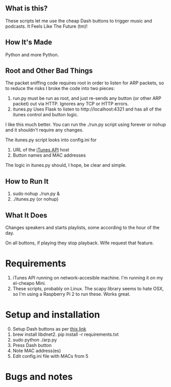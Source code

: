 ## What is this?

These scripts let me use the cheap Dash buttons to trigger music and podcasts. It Feels Like The Future (tm)!

## How It's Made
Python and more Python. 

## Root and Other Bad Things
The packet sniffing code requires root in order to listen for ARP packets, so to reduce the risks I broke the code into
two pieces:

 1. run.py must be run as root, and just re-sends any button (or other ARP packet) out via HTTP. Ignores any TCP or HTTP errors.
 2. itunes.py Uses Flask to listen to http://localhost:4321 and has all of the itunes control and button logic.

I like this much better. You can run the ./run.py script using forever or nohup and it shouldn't require any changes. 

The itunes.py script looks into config.ini for

 1. URL of the [iTunes API](https://github.com/maddox/itunes-api) host
 2. Button names and MAC addresses

The logic in itunes.py should, I hope, be clear and simple.

## How to Run It

1. sudo nohup ./run.py &
2. ./itunes.py (or nohup)

## What It Does

Changes speakers and starts playlists, some according to the hour of the day.

On all buttons, if playing they stop playback. Wife request that feature.

# Requirements

1. iTunes API running on network-accesible machine. I'm running it on my el-cheapo Mini.
2. These scripts, probably on Linux. The scapy library seems to hate OSX, so I'm using a Raspberry Pi 2 to run these. Works great.

# Setup and installation

0. Setup Dash buttons as per [this link](https://medium.com/@edwardbenson/how-i-hacked-amazon-s-5-wifi-button-to-track-baby-data-794214b0bdd8)
1. brew install libdnet2. pip install -r requirements.txt
3. sudo python ./arp.py
4. Press Dash button
5. Note MAC address(es)
6. Edit config.ini file with MACs from 5

# Bugs and notes


